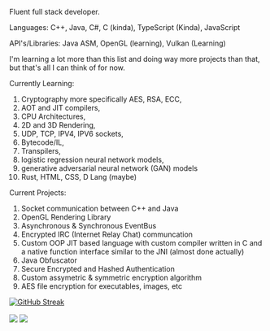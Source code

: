 Fluent full stack developer.

Languages: C++, Java, C#, C (kinda), TypeScript (Kinda), JavaScript

API's/Libraries: Java ASM, OpenGL (learning), Vulkan (Learning)

I'm learning a lot more than this list and doing way more projects than that, but that's all I can think of for now.

Currently Learning:
1. Cryptography more specifically AES, RSA, ECC,
2. AOT and JIT compilers,
3. CPU Architectures,
4. 2D and 3D Rendering,
5. UDP, TCP, IPV4, IPV6 sockets,
6. Bytecode/IL,
7. Transpilers,
8. logistic regression neural network models,
9. generative adversarial neural network (GAN) models
10. Rust, HTML, CSS, D Lang (maybe)

Current Projects:
1. Socket communication between C++ and Java
2. OpenGL Rendering Library
3. Asynchronous & Synchronous EventBus
4. Encrypted IRC (Internet Relay Chat) communcation
5. Custom OOP JIT based language with custom compiler written in C and a native function interface similar to the JNI (almost done actually)
6. Java Obfuscator
7. Secure Encrypted and Hashed Authentication
8. Custom assymetric & symmetric encryption algorithm
9. AES file encryption for executables, images, etc

[![GitHub Streak](https://streak-stats.demolab.com/?user=brayd3n1337)](https://git.io/streak-stats)

<img align="center" src="https://github-readme-stats.vercel.app/api/top-langs/?username=brayd3n1337&count_private=true&theme=bear&langs_count=7"/> 
<img align="center" src="https://github-readme-stats.vercel.app/api?username=brayd3n1337&count_private=true&theme=bear" />  


